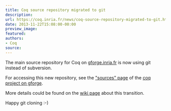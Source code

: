 ```yaml
---
title: Coq source repository migrated to git
description:
url: https://coq.inria.fr/news/coq-source-repository-migrated-to-git.html
date: 2013-11-22T15:08:00-00:00
preview_image:
featured:
authors:
- Coq
source:
---
```



<p>The main source repository for Coq on <a href="http://coq.gforge.inria.fr - [1 Client error: Timeout was reached]">gforge.inria.fr</a> is now using git instead of subversion.</p>
<p>For accessing this new repository, see the <a href="https://gforge.inria.fr/scm/?group_id=269 - [403 Forbidden]">&quot;sources&quot; page</a> of the <a href="http://coq.gforge.inria.fr - [1 Client error: Timeout was reached]">coq project on gforge</a>.</p>
<p>More details could be found on the <a href="https://coq.inria.fr/cocorico/MigrationGit">wiki page</a> about this transition.</p>
<p>Happy git cloning :-)</p>

 
